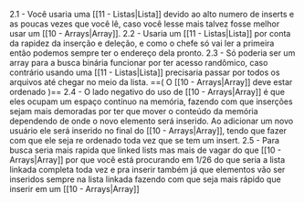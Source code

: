 2.1 - Você usaria uma [[11 - Listas|Lista]] devido ao alto numero de inserts e as poucas vezes que você lê, caso você lesse mais talvez fosse melhor usar um [[10 - Arrays|Array]].
2.2 - Usaria um [[11 - Listas|Lista]] por conta da rapidez da inserção e deleção, e como o chefe só vai ler a primeira então podemos sempre ter o endereço dela pronto.
2.3 - Só poderia ser um array para a busca binária funcionar por ter acesso randômico, caso contrário usando uma [[11 - Listas|Lista]] precisaria passar por todos os arquivos até chegar no meio da lista.  ==( O  [[10 - Arrays|Array]] deve estar ordenado )== 
2.4 - O lado negativo do uso de  [[10 - Arrays|Array]] é que eles ocupam um espaço contínuo na memória, fazendo com que inserções sejam mais demoradas por ter que mover o conteúdo da memória dependendo de onde o novo elemento será inserido.
Ao adicionar um novo usuário ele será inserido no final do  [[10 - Arrays|Array]], tendo que fazer com que ele seja re ordenado toda vez que se tem um insert.
2.5 - Para busca seria mais rapida que linked lists mas mais de vagar do que  [[10 - Arrays|Array]] por que você está procurando em 1/26 do que seria a lista linkada completa toda vez e pra inserir também já que elementos vão ser inseridos sempre na lista linkada fazendo com que seja mais rápido que inserir em um  [[10 - Arrays|Array]]
